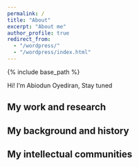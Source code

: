 ```yaml
---
permalink: /
title: "About"
excerpt: "About me"
author_profile: true
redirect_from: 
  - "/wordpress/"
  - "/wordpress/index.html"
---
```


{% include base_path %}

Hi! I’m Abiodun Oyediran, 
Stay tuned

## My work and research


## My background and history



## My intellectual communities

